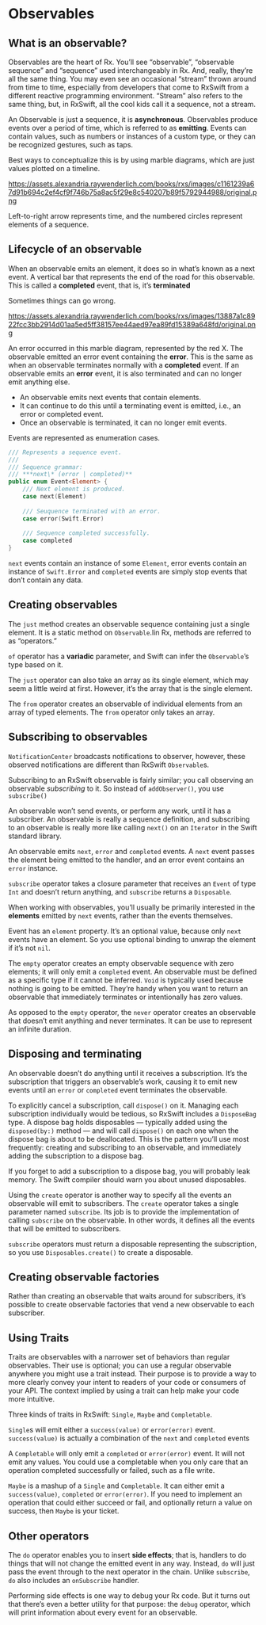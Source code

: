 #  Observables
## What is an observable?
Observables are the heart of Rx. You’ll see “observable”, “observable sequence” and “sequence” used interchangeably in Rx. And, really, they’re all the same thing. You may even see an occasional “stream” thrown around from time to time, especially from developers that come to RxSwift from a different reactive programming environment. “Stream” also refers to the same thing, but, in RxSwift, all the cool kids call it a sequence, not a stream.

An Observable is just a sequence, it is __asynchronous__. Observables produce events over a period of time, which is referred to as __emitting__. Events can contain values, such as numbers or instances of a custom type, or they can be recognized gestures, such as taps.

Best ways to conceptualize this is by using marble diagrams, which are just values plotted on a timeline.

https://assets.alexandria.raywenderlich.com/books/rxs/images/c1161239a67d91b694c2ef4cf9f746b75a8ac5f29e8c540207b89f5792944988/original.png

Left-to-right arrow represents time, and the numbered circles represent elements of a sequence.

## Lifecycle of an observable
When an observable emits an element, it does so in what’s known as a next event. A vertical bar that represents the end of the road for this observable. This is called a __completed__ event, that is, it’s __terminated__

Sometimes things can go wrong.

https://assets.alexandria.raywenderlich.com/books/rxs/images/13887a1c8922fcc3bb2914d01aa5ed5ff38157ee44aed97ea89fd15389a648fd/original.png

An error occurred in this marble diagram, represented by the red X. The observable emitted an error event containing the __error__. This is the same as when an observable terminates normally with a __completed__ event. If an observable emits an __error__ event, it is also terminated and can no longer emit anything else.

- An observable emits next events that contain elements.
- It can continue to do this until a terminating event is emitted, i.e., an error or completed event.
- Once an observable is terminated, it can no longer emit events.

Events are represented as enumeration cases. 

```swift
/// Represents a sequence event.
///
/// Sequence grammar:
/// ***next\* (error | completed)**
public enum Event<Element> {
    /// Next element is produced.
    case next(Element)
    
    /// Seuquence terminated with an error.
    case error(Swift.Error)
    
    /// Sequence completed successfully.
    case completed
}
```

`next` events contain an instance of some `Element`, error events contain an instance of `Swift.Error` and `completed` events are simply stop events that don’t contain any data.

## Creating observables
The `just` method creates an observable sequence containing just a single element. It is a static method on `Observable`.Iin Rx, methods are referred to as “operators.” 

`of` operator has a __variadic__ parameter, and Swift can infer the `Observable`’s type based on it.

The `just` operator can also take an array as its single element, which may seem a little weird at first. However, it’s the array that is the single element.

The `from` operator creates an observable of individual elements from an array of typed elements. The `from` operator only takes an array.

## Subscribing to observables
`NotificationCenter` broadcasts notifications to observer, however, these observed notifications are different than RxSwift `Observable`s.

Subscribing to an RxSwift observable is fairly similar; you call observing an observable _subscribing_ to it. So instead of `addObserver()`, you use `subscribe()`

An observable won’t send events, or perform any work, until it has a subscriber.
An observable is really a sequence definition, and subscribing to an observable is really more like calling `next()` on an `Iterator` in the Swift standard library.

An observable emits `next`, `error` and `completed` events. A `next` event passes the element being emitted to the handler, and an error event contains an `error` instance.

`subscribe` operator takes a closure parameter that receives an `Event` of type `Int` and doesn’t return anything, and `subscribe` returns a `Disposable`.

When working with observables, you’ll usually be primarily interested in the __elements__ emitted by `next` events, rather than the events themselves.

Event has an `element` property. It’s an optional value, because only `next` events have an element. So you use optional binding to unwrap the element if it’s not `nil`. 

The `empty` operator creates an empty observable sequence with zero elements; it will only emit a `completed` event.
An observable must be defined as a specific type if it cannot be inferred. `Void` is typically used because nothing is going to be emitted. 
They’re handy when you want to return an observable that immediately terminates or intentionally has zero values.

As opposed to the `empty` operator, the `never` operator creates an observable that doesn’t emit anything and never terminates. It can be use to represent an infinite duration. 

## Disposing and terminating
An observable doesn’t do anything until it receives a subscription. It’s the subscription that triggers an observable’s work, causing it to emit new events until an `error` or `completed` event terminates the observable.

To explicitly cancel a subscription, call `dispose()` on it.
Managing each subscription individually would be tedious, so RxSwift includes a `DisposeBag` type. A dispose bag holds disposables — typically added using the `disposed(by:)` method — and will call `dispose()` on each one when the dispose bag is about to be deallocated. This is the pattern you’ll use most frequently: creating and subscribing to an observable, and immediately adding the subscription to a dispose bag.

If you forget to add a subscription to a dispose bag, you will probably leak memory. The Swift compiler should warn you about unused disposables.

Using the `create` operator is another way to specify all the events an observable will emit to subscribers.
The `create` operator takes a single parameter named `subscribe`. Its job is to provide the implementation of calling `subscribe` on the observable. In other words, it defines all the events that will be emitted to subscribers.

`subscribe` operators must return a disposable representing the subscription, so you use `Disposables.create()` to create a disposable.

## Creating observable factories
Rather than creating an observable that waits around for subscribers, it’s possible to create observable factories that vend a new observable to each subscriber.

## Using Traits
Traits are observables with a narrower set of behaviors than regular observables. Their use is optional; you can use a regular observable anywhere you might use a trait instead. Their purpose is to provide a way to more clearly convey your intent to readers of your code or consumers of your API. The context implied by using a trait can help make your code more intuitive.

Three kinds of traits in RxSwift: `Single`, `Maybe` and `Completable`. 

`Single`s will emit either a `success(value)` or `error(error)` event. `success(value)` is actually a combination of the `next` and `completed` events

A `Completable` will only emit a `completed` or `error(error)` event. It will not emit any values. You could use a completable when you only care that an operation completed successfully or failed, such as a file write.

`Maybe` is a mashup of a `Single` and `Completable`. It can either emit a `success(value)`, `completed` or `error(error)`. If you need to implement an operation that could either succeed or fail, and optionally return a value on success, then `Maybe` is your ticket.

## Other operators
The `do` operator enables you to insert __side effects__; that is, handlers to do things that will not change the emitted event in any way. Instead, `do` will just pass the event through to the next operator in the chain. Unlike `subscribe`, `do` also includes an `onSubscribe` handler.

Performing side effects is one way to debug your Rx code. But it turns out that there’s even a better utility for that purpose: the `debug` operator, which will print information about every event for an observable.
